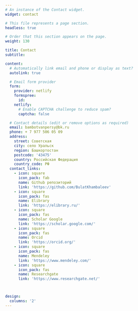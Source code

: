 ```yaml
---
# An instance of the Contact widget.
widget: contact

# This file represents a page section.
headless: true

# Order that this section appears on the page.
weight: 130

title: Contact
subtitle:

content:
  # Automatically link email and phone or display as text?
  autolink: true

  # Email form provider
  form:
    provider: netlify
    formspree:
      id:
    netlify:
      # Enable CAPTCHA challenge to reduce spam?
      captcha: false

  # Contact details (edit or remove options as required)
  email: bambotvanpersy@bk.ru
  phone: + 7 977 506 05 09
  address:
    street: Советская
    city: село Уральск
    region: Башкортостан
    postcode: '43475'
    country: Российская Федерация
    country_code: РФ
  contact_links:
    - icon: square
      icon_pack: fab
      name: Github репозиторий
      link: 'https://github.com/BulatKhambaleev'
    - icon: square
      icon_pack: fas
      name: Elibrary
      link: 'https://elibrary.ru/'
    - icon: square
      icon_pack: fas
      name: Scholar Google
      link: 'https://scholar.google.com/'
    - icon: square
      icon_pack: fas
      name: Orcid
      link: 'https://orcid.org/'
    - icon: square
      icon_pack: fas
      name: Mendeley
      link: 'https://www.mendeley.com/'
    - icon: square
      icon_pack: fas
      name: Researchgate
      link: 'https://www.researchgate.net/'



design:
  columns: '2'
---
```


